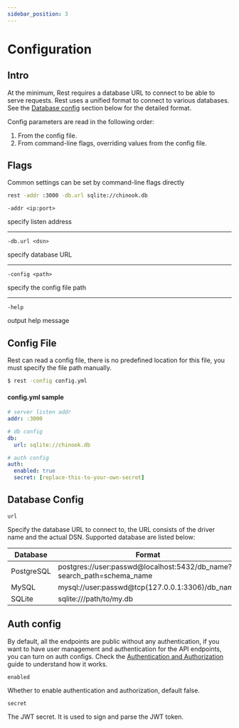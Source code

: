 ```yaml
---
sidebar_position: 3
---
```


# Configuration

## Intro
At the minimum, Rest requires a database URL to connect to be able to serve requests. Rest uses a unified format to connect to various databases. See the [Database config](#database-config) section below for the detailed format.

Config parameters are read in the following order:
1. From the config file.
2. From command-line flags, overriding values from the config file.


## Flags

Common settings can be set by command-line flags directly

``` bash
rest -addr :3000 -db.url sqlite://chinook.db
```

`-addr <ip:port>`

specify listen address

---

`-db.url <dsn>`

specify database URL

---


`-config <path>`

specify the config file path

---

`-help`

output help message


## Config File

Rest can read a config file, there is no predefined location for this file, you must specify the file path manually.

``` bash
$ rest -config config.yml
```

#### config.yml sample

```yml
# server listen addr
addr: :3000

# db config
db:
  url: sqlite://chinook.db

# auth config
auth:
  enabled: true
  secret: [replace-this-to-your-own-secret]
```



## Database Config

`url`

Specify the database URL to connect to, the URL consists of the driver name and the actual DSN. Supported database are listed below:

|  Database | Format |
|---|---|
| PostgreSQL | postgres://user:passwd@localhost:5432/db_name?search_path=schema_name |
| MySQL      | mysql://user:passwd@tcp(127.0.0.1:3306)/db_name |
| SQLite     | sqlite:///path/to/my.db |

## Auth config

By default, all the endpoints are public without any authentication, if you want to have user management and authentication for the API endpoints, you can turn on auth configs. Check the [Authentication and Authorization](../guides/auth) guide to understand how it works.

`enabled`

Whether to enable authentication and authorization, default false.

`secret`

The JWT secret. It is used to sign and parse the JWT token.

